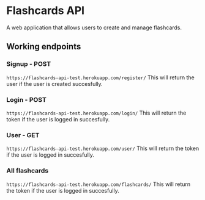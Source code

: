 # Flashcards API

A web application that allows users to create and manage flashcards.

## Working endpoints

### Signup - POST

`https://flashcards-api-test.herokuapp.com/register/`
This will return the user if the user is created succesfully.

### Login - POST

`https://flashcards-api-test.herokuapp.com/login/`
This will return the token if the user is logged in succesfully.

### User - GET

`https://flashcards-api-test.herokuapp.com/user/`
This will return the token if the user is logged in succesfully.

### All flashcards

`https://flashcards-api-test.herokuapp.com/flashcards/`
This will return the token if the user is logged in succesfully.

